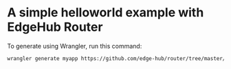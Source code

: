 # A simple helloworld example with EdgeHub Router

To generate using Wrangler, run this command:

```bash
wrangler generate myapp https://github.com/edge-hub/router/tree/master/examples/hello-world
```
